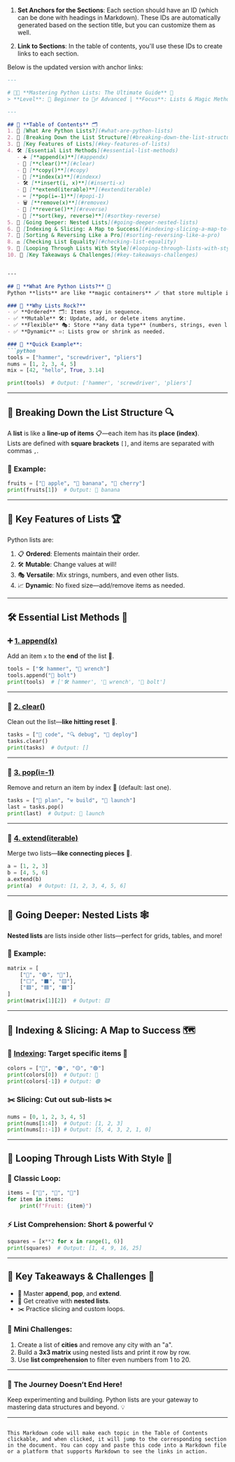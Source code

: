 
1. **Set Anchors for the Sections**: Each section should have an ID (which can be done with headings in Markdown). These IDs are automatically generated based on the section title, but you can customize them as well.

2. **Link to Sections**: In the table of contents, you'll use these IDs to create links to each section.

Below is the updated version with anchor links:

```markdown
---

# 🌟✨ **Mastering Python Lists: The Ultimate Guide** 🚀  
> **Level**: 🐣 Beginner to 🧙‍♂️ Advanced | **Focus**: Lists & Magic Methods 💡  

---

## 📖 **Table of Contents** 🗂️  
1. 🚀 [What Are Python Lists?](#what-are-python-lists)  
2. 🧩 [Breaking Down the List Structure](#breaking-down-the-list-structure)  
3. 🔑 [Key Features of Lists](#key-features-of-lists)  
4. 🛠️ [Essential List Methods](#essential-list-methods)  
   - ➕ [**append(x)**](#appendx)  
   - 🧹 [**clear()**](#clear)  
   - 📄 [**copy()**](#copy)  
   - 🎯 [**index(x)**](#indexx)  
   - 🛠️ [**insert(i, x)**](#inserti-x)  
   - 🔗 [**extend(iterable)**](#extenditerable)  
   - ✂️ [**pop(i=-1)**](#popi-1)  
   - 🗑️ [**remove(x)**](#removex)  
   - 🔁 [**reverse()**](#reverse)  
   - 🎲 [**sort(key, reverse)**](#sortkey-reverse)  
5. 🧵 [Going Deeper: Nested Lists](#going-deeper-nested-lists)  
6. 🧭 [Indexing & Slicing: A Map to Success](#indexing-slicing-a-map-to-success)  
7. 🔀 [Sorting & Reversing Like a Pro](#sorting-reversing-like-a-pro)  
8. ⚖️ [Checking List Equality](#checking-list-equality)  
9. 🔄 [Looping Through Lists With Style](#looping-through-lists-with-style)  
10. 🎯 [Key Takeaways & Challenges](#key-takeaways-challenges)  


---

## 🚀 **What Are Python Lists?** 🌈  
Python **lists** are like **magic containers** 🪄 that store multiple items. Think of them as flexible, dynamic **toolboxes** 🔧 that you can expand, shrink, or modify however you like!  

### 🧩 **Why Lists Rock?**  
- ✅ **Ordered** 🗂️: Items stay in sequence.  
- ✅ **Mutable** 🛠️: Update, add, or delete items anytime.  
- ✅ **Flexible** 🎭: Store **any data type** (numbers, strings, even lists!).  
- ✅ **Dynamic** ♾️: Lists grow or shrink as needed.  

### 🧪 **Quick Example**:  
```python
tools = ["hammer", "screwdriver", "pliers"]  
nums = [1, 2, 3, 4, 5]  
mix = [42, "hello", True, 3.14]  

print(tools)  # Output: ['hammer', 'screwdriver', 'pliers']
```

---

## 🧩 **Breaking Down the List Structure** 🔍  

A **list** is like a **line-up of items** 📋—each item has its **place (index)**.  
Lists are defined with **square brackets** `[]`, and items are separated with commas `,`.  

### 🎯 **Example**:  
```python
fruits = ["🍎 apple", "🍌 banana", "🍒 cherry"]  
print(fruits[1])  # Output: 🍌 banana
```

---

## 🔑 **Key Features of Lists** 🏆  

Python lists are:  

1. 📋 **Ordered**: Elements maintain their order.  
2. 🛠️ **Mutable**: Change values at will!  
3. 🎭 **Versatile**: Mix strings, numbers, and even other lists.  
4. 📈 **Dynamic**: No fixed size—add/remove items as needed.  

---

## 🛠️ **Essential List Methods** 🚀  

### ➕ [**1. append(x)**](#appendx)  
Add an item `x` to the **end** of the list 🏁.  
```python
tools = ["🛠 hammer", "🔧 wrench"]
tools.append("🔩 bolt")
print(tools)  # ['🛠 hammer', '🔧 wrench', '🔩 bolt']
```

---

### 🧹 [**2. clear()**](#clear)  
Clean out the list—**like hitting reset** 🔄.  
```python
tasks = ["📝 code", "🔍 debug", "🚀 deploy"]
tasks.clear()
print(tasks)  # Output: []
```

---

### 🎲 [**3. pop(i=-1)**](#popi-1)  
Remove and return an item by index 🎯 (default: last one).  
```python
tasks = ["🌱 plan", "⚒️ build", "🚀 launch"]
last = tasks.pop()
print(last)  # Output: 🚀 launch
```

---

### 🔗 [**4. extend(iterable)**](#extenditerable)  
Merge two lists—**like connecting pieces** 🧩.  
```python
a = [1, 2, 3]  
b = [4, 5, 6]  
a.extend(b)
print(a)  # Output: [1, 2, 3, 4, 5, 6]
```

---

## 🧵 **Going Deeper: Nested Lists** 🕸️  

**Nested lists** are lists inside other lists—perfect for grids, tables, and more!  

### 🧪 **Example**:  
```python
matrix = [
    ["🔴", "🟢", "🔵"],
    ["⬜", "⬛", "🟨"],
    ["🟥", "🟦", "🟧"]
]
print(matrix[1][2])  # Output: 🟨
```

---

## 🧭 **Indexing & Slicing: A Map to Success** 🗺️  

### 🔎 [**Indexing**](#indexing-slicing-a-map-to-success): Target specific items 🎯  
```python
colors = ["🔴", "🟠", "🟡", "🟢"]
print(colors[0])  # Output: 🔴
print(colors[-1]) # Output: 🟢
```

### ✂️ **Slicing**: Cut out sub-lists ✂️  
```python
nums = [0, 1, 2, 3, 4, 5]
print(nums[1:4])  # Output: [1, 2, 3]
print(nums[::-1]) # Output: [5, 4, 3, 2, 1, 0]
```

---

## 🔄 **Looping Through Lists With Style** 💫  

### 🔁 **Classic Loop**:  
```python
items = ["🍎", "🍌", "🍇"]
for item in items:
    print(f"Fruit: {item}")
```

### ⚡ **List Comprehension**: Short & powerful 💡  
```python
squares = [x**2 for x in range(1, 6)]
print(squares)  # Output: [1, 4, 9, 16, 25]
```

---

## 🎯 **Key Takeaways & Challenges** 💪  

- 🧠 Master **append**, **pop**, and **extend**.  
- 🧩 Get creative with **nested lists**.  
- ✂️ Practice slicing and custom loops.  

### 🚀 **Mini Challenges**:  
1. Create a list of **cities** and remove any city with an "a".  
2. Build a **3x3 matrix** using nested lists and print it row by row.  
3. Use **list comprehension** to filter even numbers from 1 to 20.  

---

### 🌟 **The Journey Doesn’t End Here!**  
Keep experimenting and building. Python lists are your gateway to mastering data structures and beyond. 💡  

---
```

This Markdown code will make each topic in the Table of Contents clickable, and when clicked, it will jump to the corresponding section in the document. You can copy and paste this code into a Markdown file or a platform that supports Markdown to see the links in action.
